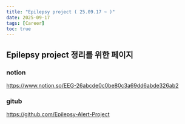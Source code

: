 ```yaml
---
title: "Epilepsy project ( 25.09.17 ~ )"
date: 2025-09-17
tags: [Career]
toc: true
---
```


## Epilepsy project 정리를 위한 페이지

### notion
 https://www.notion.so/EEG-26abcde0c0be80c3a69dd6abde326ab2

### gitub
 https://github.com/Epilepsy-Alert-Project